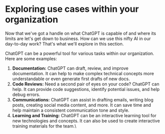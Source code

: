 # Exploring use cases within your organization

Now that we've got a handle on what ChatGPT is capable of and where its limits are let's get down to business. How can we use this nifty AI in our day-to-day work? That's what we'll explore in this section.

ChatGPT can be a powerful tool for various tasks within our organization. Here are some examples:

1. **Documentation:** ChatGPT can draft, review, and improve documentation. It can help to make complex technical concepts more understandable or even generate first drafts of new docs.
2. **Code Reviews:** Need a second pair of eyes on your code? ChatGPT can help. It can provide code suggestions, identify potential issues, and help debug errors.
3. **Communications:** ChatGPT can assist in drafting emails, writing blog posts, creating social media content, and more. It can save time and help maintain a consistent communication tone and style.
4. **Learning and Training:** ChatGPT can be an interactive learning tool for new technologies and concepts. It can also be used to create interactive training materials for the team.\
